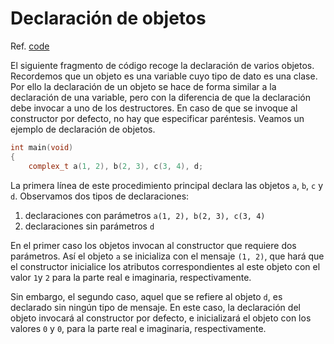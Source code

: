 # Declaración de objetos

Ref. [code](https://github.com/RieraULL/AED-ULL/blob/master/code/code1.cpp)

El siguiente fragmento de código recoge la declaración de varios objetos. Recordemos que un objeto es una variable cuyo tipo de dato es una clase. Por ello la declaración de un objeto se hace de forma similar a la declaración de una variable, pero con la diferencia de que la declaración debe invocar a uno de los destructores. En caso de que se invoque al constructor por defecto, no hay que especificar paréntesis. Veamos un ejemplo de declaración de objetos.

```cpp
int main(void)
{
    complex_t a(1, 2), b(2, 3), c(3, 4), d;
```

La primera línea de este procedimiento principal declara las objetos `a`, `b`, `c`  y `d`. Observamos dos tipos de declaraciones:

1. declaraciones con parámetros `a(1, 2), b(2, 3), c(3, 4)`
2. declaraciones sin parámetros  `d`

En el primer caso los objetos invocan al constructor que requiere dos parámetros. Así el objeto `a` se inicializa con el mensaje `(1, 2)`, que hará que el constructor inicialice los atributos correspondientes al este objeto con el valor `1`y `2` para la parte real e imaginaria, respectivamente.

Sin embargo, el segundo caso, aquel que se refiere al objeto `d`, es declarado sin ningún tipo de mensaje. En este caso, la declaración del objeto invocará al constructor por defecto, e inicializará el objeto con los valores `0` y `0`, para la parte real e imaginaria, respectivamente.

